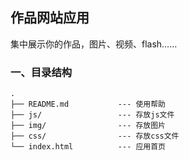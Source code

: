 ## 作品网站应用

集中展示你的作品，图片、视频、flash……

### 一、目录结构
	.
    ├── README.md           --- 使用帮助
    ├── js/                 --- 存放js文件
    ├── img/                --- 存放图片
    ├── css/           	    --- 存放css文件
    └── index.html          --- 应用首页